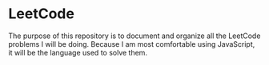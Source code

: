 # LeetCode

The purpose of this repository is to document and organize all the LeetCode problems I will be doing. Because I am most comfortable using JavaScript, it will be the language used to solve them.
